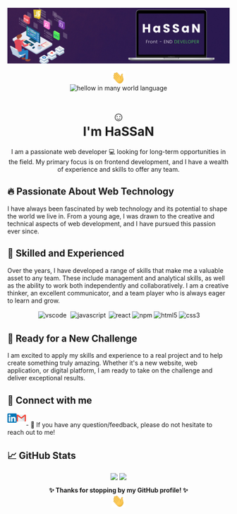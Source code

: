 <p align="center">
  <a href="https://hass-1.github.io/SPA/" target="_blank" rel="noreferrer"><img src="https://github.com/HaSS-1/HaSS-1/blob/main/images/banner.png" alt="my banner"></a>
</p>

<p align="center">
<img src="https://github.com/HaSS-1/HaSS-1/blob/main/images/Hi.gif" width="30px" height="30px" align="center"><br>
  <img width="15%" src="https://github.com/HaSS-1/HaSS-1/blob/main/images/hellowWorld.gif" alt="hellow in many world language"/>
<h1 align="center"><b>☺️<br>I'm HaSSaN</b></h1>
</p>
<p align="center">
  I am a passionate web developer 💻 looking for long-term opportunities in the field. My primary focus is on frontend development, and I have a wealth of experience and        skills to offer any team.
  </p>
  
  <h2> 🔥 Passionate About Web Technology</h2>
  <p>
  I have always been fascinated by web technology and its potential to shape the world we live in. From a young age, I was drawn to the creative and technical aspects of   web development, and I have pursued this passion ever since.
  </p>
  
  <h2>🌟 Skilled and Experienced</h2>
  
  <p>
  Over the years, I have developed a range of skills that make me a valuable asset to any team. These include management and analytical skills, as well as the ability to   work both independently and collaboratively. I am a creative thinker, an excellent communicator, and a team player who is always eager to learn and grow.
  </p>
  <p align="center">
  <a href="https://code.visualstudio.com" target="_blank" style="text-decoration:none">
    <img
    src="https://cdn.jsdelivr.net/gh/devicons/devicon/icons/vscode/vscode-original.svg"
    alt="vscode"
    width="40"
    height="40"
    style="margin:2.5px"/>
  </a>
  <a href="https://developer.mozilla.org/en-US/docs/Web/JavaScript" target="_blank" style="text-decoration:none">
    <img
    src="https://cdn.jsdelivr.net/gh/devicons/devicon/icons/javascript/javascript-original.svg"
    alt="javascript"
    width="40"
    height="40"
    style="margin:2.5px"/>
  </a>
  <a href="https://reactjs.org/" target="_blank" style="text-decoration:none">
    <img
    src="https://cdn.jsdelivr.net/gh/devicons/devicon/icons/react/react-original.svg"
    alt="react"
    width="40"
    height="40"/>
  </a>
  <a href="https://www.npmjs.com/" target="_blank" style="text-decoration:none">
        <img
        src="https://cdn.jsdelivr.net/gh/devicons/devicon/icons/npm/npm-original-wordmark.svg"
        alt="npm"
        width="40"
        height="40"/>
    </a>
   <a href="https://developer.mozilla.org/en-US/docs/Glossary/HTML5" target="_blank" style="text-decoration:none">
        <img
        src="https://cdn.jsdelivr.net/gh/devicons/devicon/icons/html5/html5-original.svg"
        alt="html5"
        width="40"
        height="40"/>
    </a>
    <a href="https://www.w3schools.com/css/" target="_blank" style="text-decoration:none">
        <img
        src="https://cdn.jsdelivr.net/gh/devicons/devicon/icons/css3/css3-original.svg"
        alt="css3"
        width="40"
        height="40"/>
      </p>
  <h2>🚀 Ready for a New Challenge</h2>
  <p>
  I am excited to apply my skills and experience to a real project and to help create something truly amazing. Whether it's a new website, web application, or digital   platform, I am ready to take on the challenge and deliver exceptional results.
  </p>
  
  <h2>🤝 Connect with me</h2>

<a href="https://www.linkedin.com/in/hassan-tajiri/" target="_blank"><img align="left" src="https://github.com/HaSS-1/HaSS-1/blob/main/images/linkedin.png" alt="Hassan TAJIRI | LinkedIn" width="21px"/></a>
<a href="mailto:tajiri.hassan@gmail.com"><img align="left" src="https://github.com/HaSS-1/HaSS-1/blob/main/images/gmail.png" alt="Yu Shi | Instagram" width="21px"/></a>

</br>
- 💬 If you have any question/feedback, please do not hesitate to reach out to me!
  
  <h2>📈 GitHub Stats</h2>
 
  <p align="center">
      <img align="center"
      src="https://github-readme-stats.vercel.app/api/top-langs/?username=HaSS-1&layout=compact"/>
    <img
      align="center"
         height="140"
      src="https://github-readme-stats.vercel.app/api?username=HaSS-1&count_private=true&show_icons=true&custom_title=Github%20Status"/>
      </p>
      <p align="center">
       <b> ✨ Thanks for stopping by my GitHub profile! ✨ </b><br>
       <img src="https://github.com/HaSS-1/HaSS-1/blob/main/images/Hi.gif" width="30px" height="30px" align="center">
  </p>
       




<!--
**HaSS-1/HaSS-1** is a ✨ _special_ ✨ repository because its `README.md` (this file) appears on your GitHub profile.

Here are some ideas to get you started:

- 🔭 I’m currently working on ...
- 🌱 I’m currently learning ...
- 👯 I’m looking to collaborate on ...
- 🤔 I’m looking for help with ...
- 💬 Ask me about ...
- 📫 How to reach me: ...
- 😄 Pronouns: ...
- ⚡ Fun fact: ...
-->
